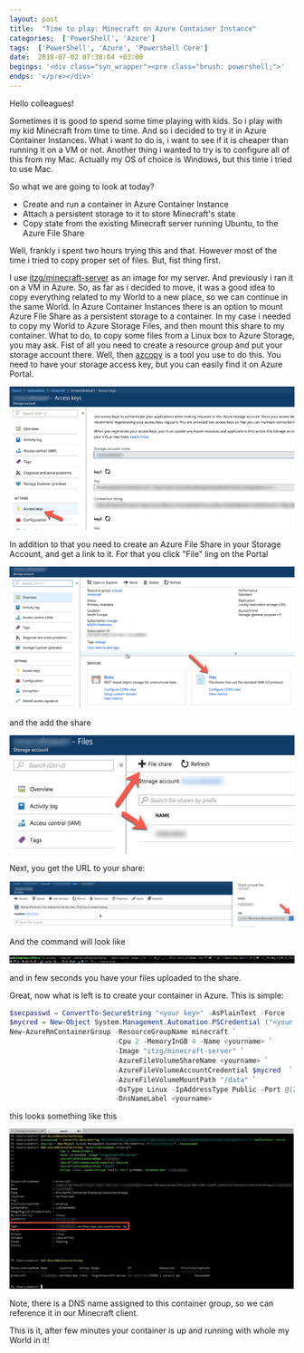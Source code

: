 ```yaml
---
layout: post
title:  "Time to play: Minecraft on Azure Container Instance"
categories:  ['PowerShell', 'Azure']
tags:  ['PowerShell', 'Azure', 'Powershell Core']
date:  2018-07-02 07:38:04 +03:00
beginps: '<div class="syn_wrapper"><pre class="brush: powershell;">'
endps: '</pre></div>'
---
```


Hello colleagues!

Sometimes it is good to spend some time playing with kids. So i play with my kid Minecraft from time to time. And so i decided to try it in Azure Container Instances. What i want to do is, i want to see if it is cheaper than running it on a VM or not. Another thing i wanted to try is to configure all of this from my Mac. Actually my OS of choice is Windows, but this time i tried to use Mac.

So what we are going to look at today?

- Create and run a container in Azure Container Instance
- Attach a persistent storage to it to store Minecraft's state
- Copy state from the existing Minecraft server running Ubuntu, to the Azure File Share

<!--more-->

Well, frankly i spent two hours trying this and that. However most of the time i tried to copy proper set of files. But, fist thing first.

I use [itzg/minecraft-server](https://hub.docker.com/r/itzg/minecraft-server/) as an image for my server. And previously i ran it on a VM in Azure. So, as far as i decided to move, it was a good idea to copy everything related to my World to a new place, so we can continue in the same World. In Azure Container Instances there is an option to mount Azure File Share as a persistent storage to a container. In my case i needed to copy my World to Azure Storage Files, and then mount this share to my container.
What to do, to copy some files from a Linux box to Azure Storage, you may ask. Fist of all you need to create a resource group and put your storage account there. Well, then [azcopy](https://docs.microsoft.com/en-us/azure/storage/common/storage-use-azcopy-linux) is a tool you use to do this. You need to have your storage access key, but you can easily find it on Azure Portal.

![storagekey](/images/posts/2018-07-02-Minecraft-on-Azure-Container-Instance/storageKey.png)

In addition to that you need to create an Azure File Share in your Storage Account, and get a link to it. For that you click "File" ling on the Portal

![filecreation1](/images/posts/2018-07-02-Minecraft-on-Azure-Container-Instance/fileShareCreate.png)

and the add the share

![filecreation2](/images/posts/2018-07-02-Minecraft-on-Azure-Container-Instance/fileShareCreate02.png)

Next, you get the URL to your share:

![fileshareurl](/images/posts/2018-07-02-Minecraft-on-Azure-Container-Instance/url.png)

And the command will look like

![azcopy](/images/posts/2018-07-02-Minecraft-on-Azure-Container-Instance/azCopy.png)

and in few seconds you have your files uploaded to the share.

Great, now what is left is to create your container in Azure. This is simple:

```powershell
$secpasswd = ConvertTo-SecureString "<your key>" -AsPlainText -Force
$mycred = New-Object System.Management.Automation.PSCredential ("<your storageacct name>", $secpasswd)
New-AzureRmContainerGroup -ResourceGroupName minecraft `
                          -Cpu 2 -MemoryInGB 4 -Name <yourname> `
                          -Image "itzg/minecraft-server" `
                          -AzureFileVolumeShareName <yourname> `
                          -AzureFileVolumeAccountCredential $mycred  `
                          -AzureFileVolumeMountPath "/data" `
                          -OsType Linux -IpAddressType Public -Port @(25565) `
                          -DnsNameLabel <yourname> 
```

this looks something like this

![create container](/images/posts/2018-07-02-Minecraft-on-Azure-Container-Instance/createContainer.png)

Note, there is a DNS name assigned to this container group, so we can reference it in our Minecraft client.

This is it, after few minutes your container is up and running with whole my World in it!